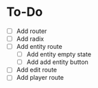 # To-Do

- [ ] Add router
- [ ] Add radix
- [ ] Add entity route
  - [ ] Add entity empty state
  - [ ] Add add entity button
- [ ] Add edit route
- [ ] Add player route
